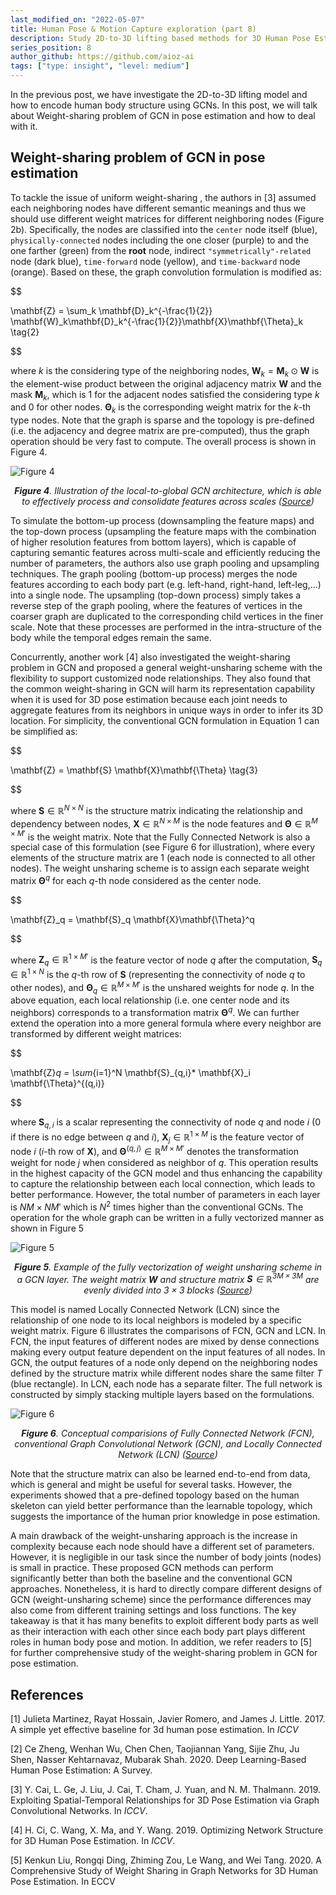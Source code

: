 ```yaml
---
last_modified_on: "2022-05-07"
title: Human Pose & Motion Capture exploration (part 8)
description: Study 2D-to-3D lifting based methods for 3D Human Pose Estimation. Continue with Weight-sharing problem of GCN in pose estimation.
series_position: 8
author_github: https://github.com/aioz-ai
tags: ["type: insight", "level: medium"]
---
```


In the previous post, we have investigate the 2D-to-3D lifting model and how to encode human body structure using GCNs. In this post, we will talk about Weight-sharing problem of GCN in pose estimation and how to deal with it.

## Weight-sharing problem of GCN in pose estimation
To tackle the issue of uniform weight-sharing , the authors in [3] assumed each neighboring nodes have different semantic meanings and thus we should use different weight matrices for different neighboring nodes (Figure 2b). Specifically, the nodes are classified into the `center` node itself (blue), `physically-connected` nodes including the one closer (purple) to and the one farther (green) from the **root** node, indirect `"symmetrically"-related` node (dark blue), `time-forward` node (yellow), and `time-backward` node (orange). Based on these, the graph convolution formulation is modified as:

$$

\mathbf{Z} = \sum_k \mathbf{D}_k^{-\frac{1}{2}} \mathbf{W}_k\mathbf{D}_k^{-\frac{1}{2}}\mathbf{X}\mathbf{\Theta}_k \tag{2}

$$

where $k$ is the considering type of the neighboring nodes, $\mathbf{W}_k = \mathbf{M}_k \odot \mathbf{W}$ is the element-wise product between the original adjacency matrix $\mathbf{W}$ and the mask $\mathbf{M}_k$, which is 1 for the adjacent nodes satisfied the considering type $k$ and 0 for other nodes. $\mathbf{\Theta}_k$ is the corresponding weight matrix for the $k$-th type nodes. Note that the graph is sparse and the topology is pre-defined (i.e. the adjacency and degree matrix are pre-computed), thus the graph operation should be very fast to compute. The overall process is shown in Figure 4. 

![Figure 4](https://vision.aioz.io/f/31dbc5644d884253b84b/?dl=1)*<center>**Figure 4**.  Illustration of the local-to-global GCN architecture, which is able to effectively process and consolidate features across scales ([Source](https://openaccess.thecvf.com/content_ICCV_2019/papers/Cai_Exploiting_Spatial-Temporal_Relationships_for_3D_Pose_Estimation_via_Graph_Convolutional_ICCV_2019_paper.pdf))</center>*

To simulate the bottom-up process (downsampling the feature maps) and the top-down process (upsampling the feature maps with the combination of higher resolution features from bottom layers), which is capable of capturing semantic features across multi-scale and efficiently reducing the number of parameters, the authors also use graph pooling and upsampling techniques. The graph pooling (bottom-up process) merges the node features according to each body part (e.g. left-hand, right-hand, left-leg,...) into a single node. The upsampling (top-down process) simply takes a reverse step of the graph pooling, where the features of vertices in the coarser graph are duplicated to the corresponding child vertices in the finer scale. Note that these processes are performed in the intra-structure of the body while the temporal edges remain the same.


Concurrently, another work [4] also investigated the weight-sharing problem in GCN and proposed a general weight-unsharing scheme with the flexibility to support customized node relationships. They also found that the common weight-sharing in GCN will harm its representation capability when it is used for 3D pose estimation because each joint needs to aggregate features from its neighbors in unique ways in order to infer its 3D location. For simplicity, the conventional GCN formulation in Equation 1 can be simplified as: 

$$

\mathbf{Z} = \mathbf{S} \mathbf{X}\mathbf{\Theta} \tag{3}

$$

where $\mathbf{S} \in \mathbb{R}^{N\times N}$ is the structure matrix indicating the relationship and dependency between nodes, $\mathbf{X}\in \mathbb{R}^{N\times M}$ is the node features and $\mathbf{\Theta} \in \mathbb{R}^{M\times M'}$ is the weight matrix.  Note that the Fully Connected Network is also a special case of this formulation (see Figure 6 for illustration), where every elements of the structure matrix are 1 (each node is connected to all other nodes). The weight unsharing scheme is to assign each separate weight matrix $\mathbf{\Theta}^q$ for each $q$-th node considered as the center node. 

$$

\mathbf{Z}_q = \mathbf{S}_q \mathbf{X}\mathbf{\Theta}^q 

$$

where $\mathbf{Z}_q \in \mathbb{R}^{1\times M'}$ is the feature vector of node $q$ after the computation, $\mathbf{S}_q \in \mathbb{R}^{1\times N}$ is the $q$-th row of $\mathbf{S}$ (representing the connectivity of node $q$ to other nodes), and $\mathbf{\Theta}_q \in \mathbb{R}^{M\times M'}$ is the unshared weights for node $q$. In the above equation, each local relationship (i.e. one center node and its neighbors) corresponds to a transformation matrix $\mathbf{\Theta}^q$. We can further extend the operation into a more general formula where every neighbor are transformed by different weight matrices:

$$

\mathbf{Z}_q = \sum_{i=1}^N \mathbf{S}_{q,i}* \mathbf{X}_i \mathbf{\Theta}^{(q,i)}

$$

where $\mathbf{S}_{q,i}$ is a scalar representing the connectivity of node $q$ and node $i$ (0 if there is no edge between $q$ and $i$), $\mathbf{X}_j \in \mathbb{R}^{1\times M}$ is the feature vector of node $i$ ($i$-th row of $\mathbf{X}$), and $\mathbf{\Theta}^{(q,j)} \in \mathbb{R}^{M\times M'}$ denotes the transformation weight for node $j$ when considered as neighbor of $q$. This operation results in the highest capacity of the GCN model and thus enhancing the capability to capture the relationship between each local connection, which leads to better performance. However, the total number of parameters in each layer is $NM\times NM'$ which is $N^2$ times higher than the conventional GCNs. The operation for the whole graph can be written in a fully vectorized manner as shown in Figure 5

![Figure 5](https://vision.aioz.io/f/f9ca7096d73246af9129/?dl=1)*<center>**Figure 5**. Example of the fully vectorization of weight unsharing scheme in a GCN layer. The weight matrix $\mathbf{W}$ and structure matrix $\mathbf{S} \in \mathbb{R}^{3M\times 3M}$ are evenly divided into $3\times3$ blocks ([Source](https://ieeexplore.ieee.org/document/9010332/))</center>*


This model is named Locally Connected Network (LCN) since the relationship of one node to its local neighbors is modeled by a specific weight matrix. Figure 6 illustrates the comparisons of FCN, GCN and LCN. In FCN, the input features of different nodes are mixed by dense connections making every output feature dependent on the input features of all nodes. In GCN, the output features of a node only depend on the neighboring nodes defined by the structure matrix while different nodes share the same filter *T* (blue rectangle). In LCN, each node has a separate filter. The full network is constructed by simply stacking multiple layers based on the formulations.

![Figure 6](https://vision.aioz.io/f/7309f9e57868401abe0e/?dl=1)*<center>**Figure 6**. Conceptual comparisions of Fully Connected Network (FCN), conventional Graph Convolutional Network (GCN), and Locally Connected Network (LCN) ([Source](https://ieeexplore.ieee.org/document/9010332/))</center>*

Note that the structure matrix can also be learned end-to-end from data, which is general and might be useful for several tasks. However, the experiments showed that a pre-defined topology based on the human skeleton can yield better performance than the learnable topology, which suggests the importance of the human prior knowledge in pose estimation.


A main drawback of the weight-unsharing approach is the increase in complexity because each node should have a different set of parameters. However, it is negligible in our task since the number of body joints (nodes) is small in practice. These proposed GCN methods can perform significantly better than both the baseline and the conventional GCN approaches. Nonetheless, it is hard to directly compare different designs of GCN (weight-unsharing scheme) since the performance differences may also come from different training settings and loss functions. The key takeaway is that it has many benefits to exploit different body parts as well as their interaction with each other since each body part plays different roles in human body pose and motion. In addition, we refer readers to [5] for further comprehensive study of the weight-sharing problem in GCN for pose estimation.



## References
[1] Julieta Martinez, Rayat Hossain, Javier Romero, and James J. Little. 2017. A simple yet effective baseline for 3d human pose estimation. In *ICCV*

[2] Ce Zheng, Wenhan Wu, Chen Chen, Taojiannan Yang, Sijie Zhu, Ju Shen, Nasser Kehtarnavaz, Mubarak Shah. 2020. Deep Learning-Based Human Pose Estimation: A Survey.


[3] Y. Cai, L. Ge, J. Liu, J. Cai, T. Cham, J. Yuan, and N. M. Thalmann. 2019. Exploiting Spatial-Temporal Relationships for 3D Pose Estimation via Graph Convolutional Networks. In *ICCV*.

[4] H. Ci, C. Wang, X. Ma, and Y. Wang. 2019. Optimizing Network Structure for 3D Human Pose Estimation. In *ICCV*.

[5] Kenkun Liu, Rongqi Ding, Zhiming Zou, Le Wang, and Wei Tang. 2020. A Comprehensive Study of Weight Sharing in Graph Networks for 3D Human Pose Estimation. In ECCV

